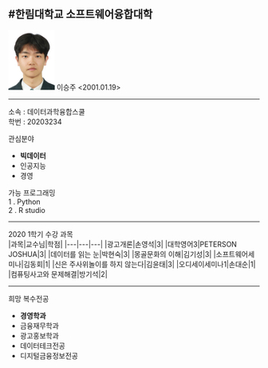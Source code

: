 #한림대학교 소프트웨어융합대학
---
<img src=mail.naver.jpg height=120 weidth=120>
이승주
<2001.01.19>   

---      

소속 : 데이터과학융합스쿨        
학번 : 20203234


관심분야      
* **빅데이터**
* 인공지능
* 경영

가능 프로그래밍   
1 . Python   
2 . R studio  

-----------------------

2020 1학기 수강 과목   
|과목|교수님|학점|
|---|---|---|
|광고개론|손영석|3|
|대학영어3|PETERSON JOSHUA|3|
|데이터를 읽는 눈|박현숙|3|
|몽골문화의 이해|김기성|3|
|소프트웨어세미나|김동회|1|
|신은 주사위놀이를 하지 않는다|김윤태|3|
|오디세이세미나1|손대순|1|
|컴퓨팅사고와 문제해결|방기석|2|

---

희망 복수전공
* **경영학과**  
* 금융재무학과   
* 광고홍보학과  
* 데이터테크전공   
* 디지털금융정보전공


